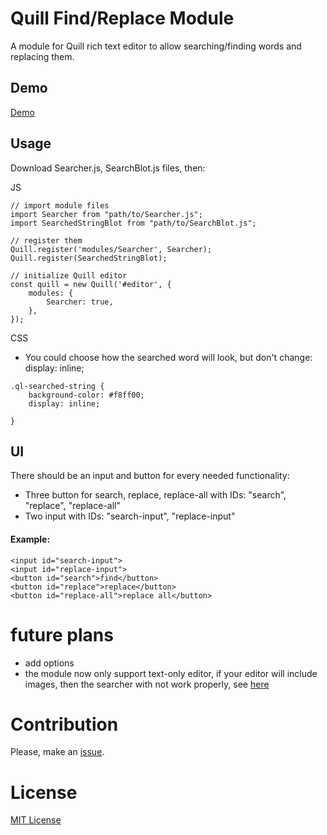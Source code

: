 #  Quill Find/Replace Module
A module for Quill rich text editor to allow searching/finding words and replacing them.

## Demo

[Demo](https://codepen.io/muhammedalkhudiry/pen/VoMxeK)

## Usage

Download Searcher.js, SearchBlot.js files, then:

JS
```
// import module files
import Searcher from "path/to/Searcher.js";
import SearchedStringBlot from "path/to/SearchBlot.js";

// register them
Quill.register('modules/Searcher', Searcher);
Quill.register(SearchedStringBlot);

// initialize Quill editor
const quill = new Quill('#editor', {
    modules: {
        Searcher: true,
    },
});
```

CSS
* You could choose how the searched word will look, but don't change: display: inline;
```
.ql-searched-string {
    background-color: #f8ff00;
    display: inline;

}

```

## UI

There should be an input and button for every needed functionality:
* Three button for search, replace, replace-all
with IDs: "search", "replace", "replace-all"
* Two input with IDs: "search-input", "replace-input"

#### Example:

```
<input id="search-input">
<input id="replace-input">
<button id="search">find</button>
<button id="replace">replace</button>
<button id="replace-all">replace all</button>
```

# future plans
* add options
* the module now only support text-only editor, if your editor will include images, then the searcher with not work properly,
see [here](https://github.com/quilljs/quill/issues/2698)
# Contribution
Please, make an [issue](https://github.com/MuhammedAlkhudiry/quill-find-replace-module/issues).

# License
[MIT License](https://rmm5t.mit-license.org/)
